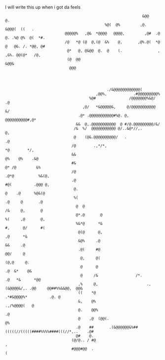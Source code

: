 I will write this up when i got da feels
                                                                                                                                           
                                                                                                                                           
                                                                                                                                           
                                                                                                                                           
                                                                  &@@    @.                                                                
                                                 %@(  @%         ,@.   &@@@(  ((   .                                                       
                               @@@@@%   ,@&  *@@@@   @@@@,         ,@#  .@   @. .%@ @%  @(  *#.                                          
                               /@   *@ (@  @,(@  &%    @,       ,@%.@(  *@   @   @&. /. *@@, @#                                            
                                @*   @, @&@@  @.  @    (.                ,        ,&%. @@(@*   /@,                                         
                                (@  @@                                                       &@@&                                          
                                 @@@                                                                                                       
                                                                                                                                           
                                                                                                                                           
                                                                                                                                           
                                                                                                                                           
                                                  ./&@@@@@@@@@@@@(                                                                         
                                             ,@@%,            .#@@@@@@@@@%                                                                 
                                          %@#               /@@@@@@@%&@/  .@                                                               
                                       ,@/   *&@@@@@&,     @/@@@@@@@@@@@  &/                                                               
                                     .@* .@@@@@@@@@@@#%@. @, @@@@@@@@@@#,@*                                                                
                                    &&  @,.@@@@@@@@@@@  @ #/@.@@@@@@@@@/&/                                                                 
                                   /&  %/  @@@@@@@@@@@ @/..&@*//,.       @,                                                                
                                   @    (@&.@@@@@@@@@@/   .              .@                                                                
                                  /@        .,*/*,                        *@        */,                                                    
                                  &&                                       @%    @%    .&@                                                 
                                  #&                                        @* /@         &%                                               
                                  /@                                        .@*@           %&(@,                                           
                                  .@                                         #@(          .@@@ @,                                          
                                   @.                                         @    .@      %@&(@                                           
                                   %(                                        .@     @       .@                                             
                                    @  @                                     /&     @,       @                                             
                                    @*.@       @                             %(     ,@       @,                                            
                                    %&*@      *&                             #,      @/      #(                                            
                                     @(@      @,                                     ,@      *&                                            
                                     &@%     .@                                       &&     .@                                            
                                     .@(     #@                                       @@/     @                                            
                                      @,     @(                                      (@,@     @.                                           
                                      @      @                                      .@  &*    @&                                           
                                      @     /&                 /*.               .@   *&      *@@                                        
                                     ,%     @,                      .,(&@@@@&/,. .@@     @@##%%&&@@,  @@&                                  
                                     ((    *@                                   .*#&@@@@%*          .@. @                                  
                                     &,    @%                                               .,/%@@@@(   @                                  
                                     @.    @@%                                                         .@                                  
                                     @    ,@  (@@(.                                                    @%                                  
                                    .@    ##       .(&@@@@@@&%##(((((//(((((####%%%%####(((//*,..    .@#                                   
                                    @#    @.                                                                                               
                                  (@/@.. / #@                                                                     ,                        
                                  #@@@#@@  .                                                                       (                       
